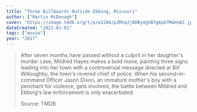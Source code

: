 ```yaml
---
title: "Three Billboards Outside Ebbing, Missouri"
author: ["Martin McDonagh"]
cover: "https://image.tmdb.org/t/p/w1280/pZRhqJj0DBy4ghB7g6pU7MGHsWJ.jpg"
dateCreated: "2021-01-01"
tags: ["movie"]
year: "2017"
---
```


> After seven months have passed without a culprit in her daughter's murder case, Mildred Hayes makes a bold move, painting three signs leading into her town with a controversial message directed at Bill Willoughby, the town's revered chief of police. When his second-in-command Officer Jason Dixon, an immature mother's boy with a penchant for violence, gets involved, the battle between Mildred and Ebbing's law enforcement is only exacerbated.
>
> Source: TMDB
